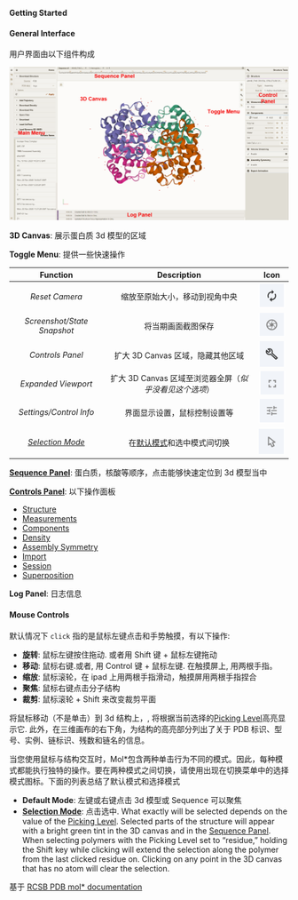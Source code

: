 ﻿**Getting Started**

#### **General Interface**

用户界面由以下组件构成

![General interface](./img/generalinterface3.png)

**3D Canvas**: 展示蛋白质 3d 模型的区域

**Toggle Menu**: 提供一些快速操作

|                      **Function**                       |                     **Description**                     |              **Icon**               |
| :-----------------------------------------------------: | :-----------------------------------------------------: | :---------------------------------: |
|                     _Reset Camera_                      |             缩放至原始大小，移动到视角中央              |   ![](./img/resetcameraicon.png)    |
|               _Screenshot/State Snapshot_               |                   将当期画面截图保存                    |    ![](./img/screenshoticon.png)    |
|                    _Controls Panel_                     |            扩大 3D Canvas 区域，隐藏其他区域            |   ![](./img/controlpanelicon.png)   |
|                   _Expanded Viewport_                   | 扩大 3D Canvas 区域至浏览器全屏（_似乎没看见这个选项_） | ![](./img/expandedviewporticon.png) |
|                 _Settings/Control Info_                 |              界面显示设置，鼠标控制设置等               |     ![](./img/settingsicon.png)     |
| [_Selection Mode_](making-selections.md#selection-mode) |   在[默认模式](index.md#Default-Mode)和选中模式间切换   |  ![](./img/selectionmodeicon.png)   |

[**Sequence Panel**](navigating-by-sequence.md#sequence-panel): 蛋白质，核酸等顺序，点击能够快速定位到 3d 模型当中

[**Controls Panel**](managing-the-display.md#controls-panel): 以下操作面板

- [Structure](managing-the-display.md#structure-panel)
- [Measurements](managing-the-display.md#measurements-panel)
- [Components](managing-the-display.md#components-panel)
- [Density](managing-the-display.md#density-panel)
- [Assembly Symmetry](managing-the-display.md#assembly-symmetry-panel)
- [Import](managing-the-display.md#import-panel)
- [Session](managing-the-display.md#session-panel)
- [Superposition](managing-the-display.md#superposition-panel)

**Log Panel**: 日志信息

#### **Mouse Controls**

默认情况下 `click` 指的是鼠标左键点击和手势触摸，有以下操作:

- **旋转**: 鼠标左键按住拖动. 或者用 Shift 键 + 鼠标左键拖动
- **移动**: 鼠标右键.或者, 用 Control 键 + 鼠标左键. 在触摸屏上, 用两根手指。
- **缩放**: 鼠标滚轮，在 ipad 上用两根手指滑动，触摸屏用两根手指捏合
- **聚焦**: 鼠标右键点击分子结构
- **裁剪**: 鼠标滚轮 + Shift 来改变裁剪平面

将鼠标移动（不是单击）到 3d 结构上，, 将根据当前选择的[Picking Level](making-selections.md#picking-level)高亮显示它. 此外，在三维画布的右下角，为结构的高亮部分列出了关于 PDB 标识、型号、实例、链标识、残数和链名的信息。

当您使用鼠标与结构交互时，Mol\*包含两种单击行为不同的模式。因此，每种模式都能执行独特的操作。要在两种模式之间切换，请使用出现在切换菜单中的选择模式图标。下面的列表总结了默认模式和选择模式

- **Default Mode**: 左键或右键点击 3d 模型或 Sequence 可以聚焦
- [**Selection Mode**](making-selections.md#selection-mode): 点击选中. What exactly will be selected depends on the value of the [Picking Level](making-selections.md#picking-level). Selected parts of the structure will appear with a bright green tint in the 3D canvas and in the [Sequence Panel](navigating-by-sequence.md#sequence-panel). When selecting polymers with the Picking Level set to “residue,” holding the Shift key while clicking will extend the selection along the polymer from the last clicked residue on. Clicking on any point in the 3D canvas that has no atom will clear the selection.

基于 [RCSB PDB mol\* documentation](https://www.rcsb.org/3d-view/molstar/help/getting-started)
